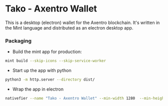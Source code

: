# Tako - Axentro Wallet

This is a desktop (electron) wallet for the Axentro blockchain. It's written in the Mint language and distributed as an electron desktop app.

### Packaging

- Build the mint app for production:

```bash
mint build --skip-icons --skip-service-worker
```

- Start up the app with python

```bash
python3 -m http.server --directory dist/
```

- Wrap the app in electron

```bash
nativefier --name "Tako - Axentro Wallet" --min-width 1280  --min-height 600 --disable-context-menu --disable-dev-tools "http://0.0.0.0:8000"
```
